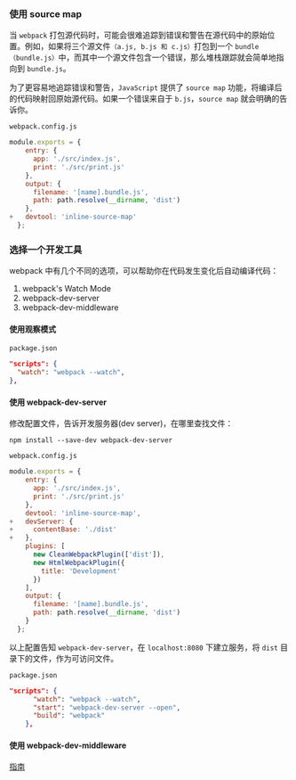 ### 使用 source map
当 `webpack` 打包源代码时，可能会很难追踪到错误和警告在源代码中的原始位置。例如，如果将三个源文件`（a.js, b.js 和 c.js）`打包到一个 `bundle（bundle.js）`中，而其中一个源文件包含一个错误，那么堆栈跟踪就会简单地指向到 `bundle.js`。

为了更容易地追踪错误和警告，`JavaScript` 提供了 `source map` 功能，将编译后的代码映射回原始源代码。如果一个错误来自于 `b.js`，`source map` 就会明确的告诉你。

`webpack.config.js`
```js
module.exports = {
    entry: {
      app: './src/index.js',
      print: './src/print.js'
    },
    output: {
      filename: '[name].bundle.js',
      path: path.resolve(__dirname, 'dist')
    },
+   devtool: 'inline-source-map'
  };
```

### 选择一个开发工具
webpack 中有几个不同的选项，可以帮助你在代码发生变化后自动编译代码：
1. webpack's Watch Mode
2. webpack-dev-server
3. webpack-dev-middleware

#### 使用观察模式
`package.json`
```json
"scripts": {
  "watch": "webpack --watch",
},
```

#### 使用 webpack-dev-server
修改配置文件，告诉开发服务器(dev server)，在哪里查找文件：
```node
npm install --save-dev webpack-dev-server
```
`webpack.config.js`
```js
module.exports = {
    entry: {
      app: './src/index.js',
      print: './src/print.js'
    },
    devtool: 'inline-source-map',
+   devServer: {
+     contentBase: './dist'
+   },
    plugins: [
      new CleanWebpackPlugin(['dist']),
      new HtmlWebpackPlugin({
        title: 'Development'
      })
    ],
    output: {
      filename: '[name].bundle.js',
      path: path.resolve(__dirname, 'dist')
    }
  };
```
以上配置告知 `webpack-dev-server`，在 `localhost:8080` 下建立服务，将 `dist` 目录下的文件，作为可访问文件。

`package.json`
```json
"scripts": {
      "watch": "webpack --watch",
      "start": "webpack-dev-server --open",   
      "build": "webpack"
    },
```

#### 使用 webpack-dev-middleware
[指南](https://webpack.js.org/guides/development/#using-source-maps)